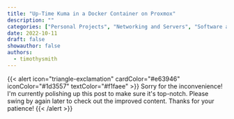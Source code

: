 ```yaml
---
title: "Up-Time Kuma in a Docker Container on Proxmox"
description: ""
categories: ["Personal Projects", "Networking and Servers", "Software and Tools", "Tutorials and Guides", "Virtualization"]
date: 2022-10-11
draft: false
showauthor: false
authors:
  - timothysmith
---
```

{{< alert icon="triangle-exclamation" cardColor="#e63946" iconColor="#1d3557" textColor="#f1faee" >}}
Sorry for the inconvenience! I'm currently polishing up this post to make sure it's top-notch. Please swing by again later to check out the improved content. Thanks for your patience!
{{< /alert >}}